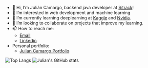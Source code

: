 - 👋 Hi, I’m Julián Camargo, backend java developer at [Sitrack](https://www.sitrack.com)!
- 👀 I’m interested in web development and machine learning
- 🌱 I’m currently learning deeplearning at [Kaggle](https://www.kaggle.com) and [Nvidia](https://www.nvidia.com/en-us/training/).
- 💞️ I’m looking to collaborate on projects that improve my learning.
- 📫 How to reach me:
  * [Email](mailto:julicmrgo@gmail.com)
  * [Linkedin](https://www.linkedin.com/in/julian-camargo/)
- Personal portfolio:
  * [Julian Camargo Portfolio](https://julian-camargo.onrender.com/)
    

![Top Langs](https://github-readme-stats.vercel.app/api/top-langs/?username=julian87nicolas&layout=compact&theme=apprentice&line_height=60)
![Julian's GitHub stats](https://github-readme-stats.vercel.app/api?username=julian87nicolas&show_icons=true&hide=stars&theme=apprentice&include_all_commits=true)
<!---
julian87nicolas/julian87nicolas is a ✨ special ✨ repository because its `README.md` (this file) appears on your GitHub profile.
You can click the Preview link to take a look at your changes.
--->
